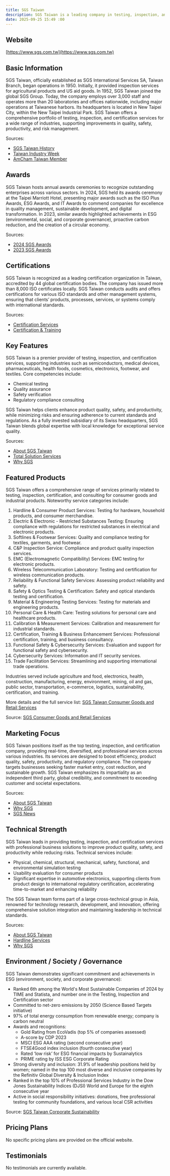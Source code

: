 ```yaml
---
title: SGS Taiwan
description: SGS Taiwan is a leading company in testing, inspection, and certification services, serving various industries across Taiwan for over 70 years with a wide network of offices and laboratories.
date: 2025-09-25 15:49 :00
---
```


## Website

[https://www.sgs.com.tw](https://www.sgs.com.tw)

## Basic Information

SGS Taiwan, officially established as SGS International Services SA, Taiwan Branch, began operations in 1950. Initially, it provided inspection services for agricultural products and US aid goods. In 1952, SGS Taiwan joined the global SGS Group. Today, the company employs over 3,000 staff and operates more than 20 laboratories and offices nationwide, including major operations at Taiwanese harbors. Its headquarters is located in New Taipei City, within the New Taipei Industrial Park. SGS Taiwan offers a comprehensive portfolio of testing, inspection, and certification services for a wide range of industries, supporting improvements in quality, safety, productivity, and risk management.

Sources:
- [SGS Taiwan History](https://www.sgs.com.tw/en/our-company/history)
- [Taiwan Industry Week](https://taiwanindustryweek.com.tw/en/product-showroom/detail-comp/495/sgs-taiwan-limited/)
- [AmCham Taiwan Member](https://member.amcham.com.tw/sgs-taiwan-ltd/)

## Awards

SGS Taiwan hosts annual awards ceremonies to recognize outstanding enterprises across various sectors. In 2024, SGS held its awards ceremony at the Taipei Marriott Hotel, presenting major awards such as the ISO Plus Awards, ESG Awards, and IT Awards to commend companies for excellence in quality management, sustainable development, and digital transformation. In 2023, similar awards highlighted achievements in ESG (environmental, social, and corporate governance), proactive carbon reduction, and the creation of a circular economy.

Sources:
- [2024 SGS Awards](https://www.sgs.com.tw/news-media-resources-content/page?id=1380)
- [2023 SGS Awards](https://www.sgs.com.tw/news-media-resources-content/page/1?id=943)

## Certifications

SGS Taiwan is recognized as a leading certification organization in Taiwan, accredited by 44 global certification bodies. The company has issued more than 8,000 ISO certificates locally. SGS Taiwan conducts audits and offers certifications for various ISO standards and other management systems, ensuring that clients’ products, processes, services, or systems comply with international standards.

Sources:
- [Certification Services](https://www.sgs.com.tw/our-company-sgs-taiwan/certification)
- [Certification & Training](https://www.sgs.com.tw/our-services/our-services/certification-and-training)

## Key Features

SGS Taiwan is a premier provider of testing, inspection, and certification services, supporting industries such as semiconductors, medical devices, pharmaceuticals, health foods, cosmetics, electronics, footwear, and textiles. Core competencies include:

- Chemical testing
- Quality assurance
- Safety verification
- Regulatory compliance consulting

SGS Taiwan helps clients enhance product quality, safety, and productivity, while minimizing risks and ensuring adherence to current standards and regulations. As a fully invested subsidiary of its Swiss headquarters, SGS Taiwan blends global expertise with local knowledge for exceptional service quality.

Sources:
- [About SGS Taiwan](https://www.sgs.com.tw/en/our-company-sgs-taiwan)
- [Total Solution Services](https://www.sgs.com.tw/en/our-services/total-solution)
- [Why SGS](https://www.sgs.com.tw/en/our-company/why-sgs)

## Featured Products

SGS Taiwan offers a comprehensive range of services primarily related to testing, inspection, certification, and consulting for consumer goods and industrial products. Noteworthy service categories include:

1. Hardline & Consumer Product Services: Testing for hardware, household products, and consumer merchandise.
2. Electric & Electronic - Restricted Substances Testing: Ensuring compliance with regulations for restricted substances in electrical and electronic products.
3. Softlines & Footwear Services: Quality and compliance testing for textiles, garments, and footwear.
4. C&P Inspection Service: Compliance and product quality inspection services.
5. EMC (Electromagnetic Compatibility) Services: EMC testing for electronic products.
6. Wireless Telecommunication Laboratory: Testing and certification for wireless communication products.
7. Reliability & Functional Safety Services: Assessing product reliability and safety.
8. Safety & Optics Testing & Certification: Safety and optical standards testing and certification.
9. Material & Engineering Testing Services: Testing for materials and engineering products.
10. Personal Care & Health Care: Testing solutions for personal care and healthcare products.
11. Calibration & Measurement Services: Calibration and measurement for industrial standards.
12. Certification, Training & Business Enhancement Services: Professional certification, training, and business consultancy.
13. Functional Safety & Cybersecurity Services: Evaluation and support for functional safety and cybersecurity.
14. Cybersecurity Services: Information and IT security services.
15. Trade Facilitation Services: Streamlining and supporting international trade operations.

Industries served include agriculture and food, electronics, health, construction, manufacturing, energy, environment, mining, oil and gas, public sector, transportation, e-commerce, logistics, sustainability, certification, and training.

More details and the full service list: [SGS Taiwan Consumer Goods and Retail Services](https://www.sgs.com.tw/en/our-services/our-services/consumer-goods-and-retail)

Source: [SGS Consumer Goods and Retail Services](https://www.sgs.com.tw/en/our-services/our-services/consumer-goods-and-retail)

## Marketing Focus

SGS Taiwan positions itself as the top testing, inspection, and certification company, providing real-time, diversified, and professional services across various industries. Its services are designed to boost efficiency, product quality, safety, productivity, and regulatory compliance. The company targets businesses seeking faster market entry, cost reduction, and sustainable growth. SGS Taiwan emphasizes its impartiality as an independent third party, global credibility, and commitment to exceeding customer and societal expectations.

Sources:
- [About SGS Taiwan](https://www.sgs.com.tw/en/our-company/sgs-taiwan)
- [Why SGS](https://www.sgs.com.tw/en/our-company/why-sgs)
- [SGS News](https://www.sgs.com.tw/en/news-media-resources-content/page?id=1861)

## Technical Strength

SGS Taiwan leads in providing testing, inspection, and certification services with professional business solutions to improve product quality, safety, and productivity while reducing risks. Technical services include:

- Physical, chemical, structural, mechanical, safety, functional, and environmental simulation testing
- Usability evaluation for consumer products
- Significant expertise in automotive electronics, supporting clients from product design to international regulatory certification, accelerating time-to-market and enhancing reliability

The SGS Taiwan team forms part of a large cross-technical group in Asia, renowned for technology research, development, and innovation, offering comprehensive solution integration and maintaining leadership in technical standards.

Sources:
- [About SGS Taiwan](https://www.sgs.com.tw/en/our-company/sgs-taiwan)
- [Hardline Services](https://www.sgs.com.tw/en/service/page/114/1/118-hardline-services)
- [Why SGS](https://www.sgs.com.tw/en/our-company/why-sgs)

## Environment / Society / Governance

SGS Taiwan demonstrates significant commitment and achievements in ESG (environment, society, and corporate governance):

- Ranked 6th among the World's Most Sustainable Companies of 2024 by TIME and Statista, and number one in the Testing, Inspection and Certification sector
- Committed to net-zero emissions by 2050 (Science Based Targets initiative)
- 97% of total energy consumption from renewable energy; company is carbon neutral
- Awards and recognitions:
  - Gold Rating from EcoVadis (top 5% of companies assessed)
  - A-score by CDP 2023
  - MSCI ESG AAA rating (second consecutive year)
  - FTSE4Good index inclusion (fourth consecutive year)
  - Rated ‘low risk’ for ESG financial impacts by Sustainalytics
  - PRIME rating by ISS ESG Corporate Rating
- Strong diversity and inclusion: 31.9% of leadership positions held by women; named in the top 100 most diverse and inclusive companies by the Refinitiv Global Diversity & Inclusion Index
- Ranked in the top 10% of Professional Services Industry in the Dow Jones Sustainability Indices (DJSI) World and Europe for the eighth consecutive year
- Active in social responsibility initiatives: donations, free professional testing for community foundations, and various local CSR activities

Source: [SGS Taiwan Corporate Sustainability](https://www.sgs.com.tw/en/our-company/corporate-sustainability)

## Pricing Plans

No specific pricing plans are provided on the official website.

## Testimonials

No testimonials are currently available.